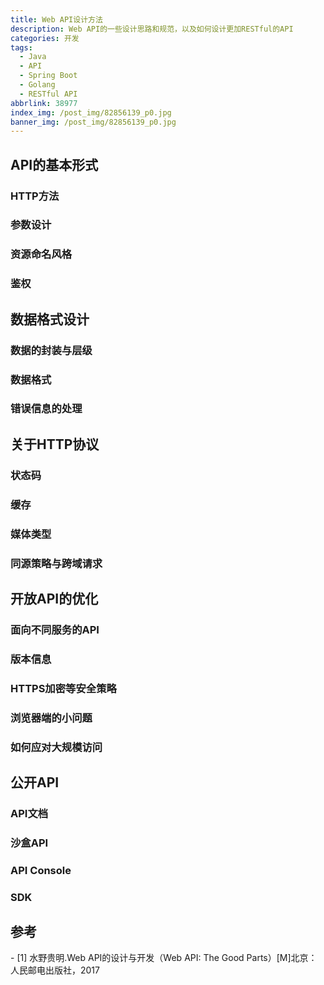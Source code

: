 ```yaml
---
title: Web API设计方法
description: Web API的一些设计思路和规范，以及如何设计更加RESTful的API
categories: 开发
tags:
  - Java
  - API
  - Spring Boot
  - Golang
  - RESTful API
abbrlink: 38977
index_img: /post_img/82856139_p0.jpg
banner_img: /post_img/82856139_p0.jpg
---
```


## API的基本形式

### HTTP方法

### 参数设计

### 资源命名风格

### 鉴权

## 数据格式设计

### 数据的封装与层级

### 数据格式

### 错误信息的处理

## 关于HTTP协议

### 状态码

### 缓存

### 媒体类型

### 同源策略与跨域请求

## 开放API的优化

### 面向不同服务的API

### 版本信息

### HTTPS加密等安全策略

### 浏览器端的小问题

### 如何应对大规模访问

## 公开API

### API文档

### 沙盒API

### API Console

### SDK

## 参考

<div id="referer-anchor-1"></div>
- [1] 水野贵明.Web API的设计与开发（Web API: The Good Parts）[M]北京：人民邮电出版社，2017
